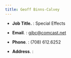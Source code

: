 ```yaml
---
title: Geoff Binns-Calvey
---
```


- **Job Title.**   : Special Effects

- **Email**.        : gjbc@comcast.net

- **Phone**.       : (708) 612.6252

- **Address**.    :

